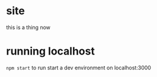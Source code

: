 # site
this is a thing now

# running localhost
`npm start` to run start a dev environment on localhost:3000
